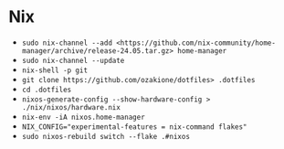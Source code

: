 # Nix

- `sudo nix-channel --add <https://github.com/nix-community/home-manager/archive/release-24.05.tar.gz> home-manager`
- `sudo nix-channel --update`
- `nix-shell -p git`
- `git clone https://github.com/ozakione/dotfiles> .dotfiles`
- `cd .dotfiles`
- `nixos-generate-config --show-hardware-config > ./nix/nixos/hardware.nix`
- `nix-env -iA nixos.home-manager`
- `NIX_CONFIG="experimental-features = nix-command flakes"`
- `sudo nixos-rebuild switch --flake .#nixos`
